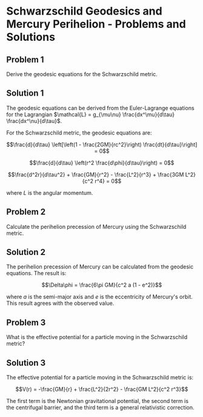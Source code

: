 # Schwarzschild Geodesics and Mercury Perihelion - Problems and Solutions

## Problem 1

Derive the geodesic equations for the Schwarzschild metric.

## Solution 1

The geodesic equations can be derived from the Euler-Lagrange equations for the Lagrangian $\mathcal{L} = g_{\mu\nu} \frac{dx^\mu}{d\tau} \frac{dx^\nu}{d\tau}$.

For the Schwarzschild metric, the geodesic equations are:

$$\frac{d}{d\tau} \left[\left(1 - \frac{2GM}{rc^2}\right) \frac{dt}{d\tau}\right] = 0$$

$$\frac{d}{d\tau} \left(r^2 \frac{d\phi}{d\tau}\right) = 0$$

$$\frac{d^2r}{d\tau^2} + \frac{GM}{r^2} - \frac{L^2}{r^3} + \frac{3GM L^2}{c^2 r^4} = 0$$

where $L$ is the angular momentum.

## Problem 2

Calculate the perihelion precession of Mercury using the Schwarzschild metric.

## Solution 2

The perihelion precession of Mercury can be calculated from the geodesic equations. The result is:

$$\Delta\phi = \frac{6\pi GM}{c^2 a (1 - e^2)}$$

where $a$ is the semi-major axis and $e$ is the eccentricity of Mercury's orbit. This result agrees with the observed value.

## Problem 3

What is the effective potential for a particle moving in the Schwarzschild metric?

## Solution 3

The effective potential for a particle moving in the Schwarzschild metric is:

$$V(r) = -\frac{GM}{r} + \frac{L^2}{2r^2} - \frac{GM L^2}{c^2 r^3}$$

The first term is the Newtonian gravitational potential, the second term is the centrifugal barrier, and the third term is a general relativistic correction.